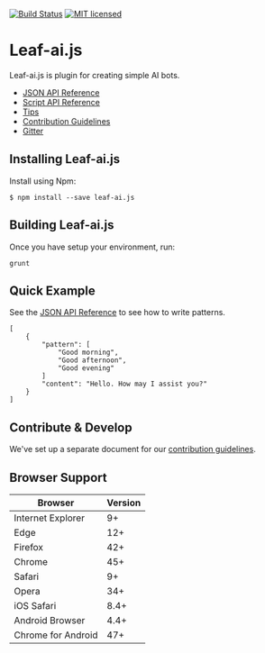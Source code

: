 [![Build Status](https://travis-ci.org/leaf-web/leaf-ai.js.svg?branch=master)](https://travis-ci.org/leaf-web/leaf-ai.js)
[![MIT licensed](https://img.shields.io/badge/license-MIT-blue.svg)](https://raw.githubusercontent.com/leaf-web/leaf-ai.js/master/LICENSE)

# Leaf-ai.js

Leaf-ai.js is plugin for creating simple AI bots.

* [JSON API Reference](https://github.com/leaf-web/leaf-ai.js/blob/master/docs/json.md)
* [Script API Reference](https://github.com/leaf-web/leaf-ai.js/blob/master/docs/script.md)
* [Tips](https://github.com/leaf-web/leaf-ai.js/blob/master/docs/tips.md)
* [Contribution Guidelines](https://github.com/leaf-web/leaf-ai.js/blob/master/CONTRIBUTING.md)
* [Gitter](https://gitter.im/leaf-js/lobby)

## Installing Leaf-ai.js

Install using Npm:

	$ npm install --save leaf-ai.js

## Building Leaf-ai.js

Once you have setup your environment, run:

    grunt

## Quick Example

See the [JSON API Reference](https://github.com/leaf-web/leaf-ai.js/blob/master/docs/json.md) to see how to write patterns.

	[
		{
			"pattern": [
				"Good morning",
				"Good afternoon",
				"Good evening"
			]
			"content": "Hello. How may I assist you?"
		}
	]

## Contribute & Develop

We've set up a separate document for our [contribution guidelines](https://github.com/leaf-web/leaf-ai.js/blob/master/CONTRIBUTING.md).

## Browser Support

| Browser            | Version |
| ------------------ | ------- |
| Internet Explorer  | 9+      |
| Edge               | 12+     |
| Firefox            | 42+     |
| Chrome             | 45+     |
| Safari             | 9+      |
| Opera              | 34+     |
| iOS Safari         | 8.4+    |
| Android Browser    | 4.4+    |
| Chrome for Android | 47+     |
